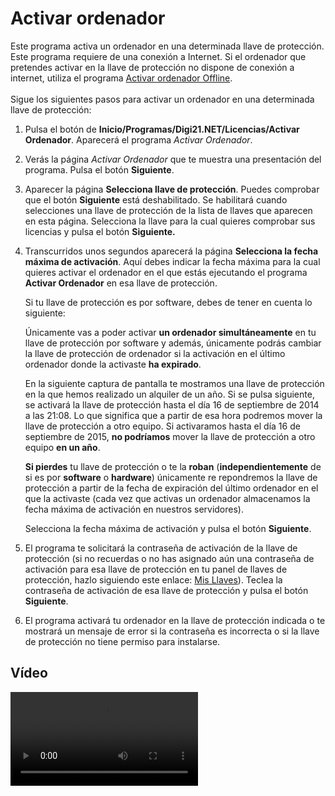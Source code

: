 # Activar ordenador

Este programa activa un ordenador en una determinada llave de protección. Este programa requiere de una conexión a Internet. Si el ordenador que pretendes activar en la llave de protección no dispone de conexión a internet, utiliza el programa [Activar ordenador Offline](/acerca-llaves-proteccion/programas-relacionados-con-licencias-y-llaves-de-proteccion/activar-ordenador-offline/).\
\
Sigue los siguientes pasos para activar un ordenador en una determinada llave de protección:

1. Pulsa el botón de **Inicio/Programas/Digi21.NET/Licencias/Activar Ordenador**. Aparecerá el programa _Activar Ordenador_.
2. Verás la página _Activar Ordenador_ que te muestra una presentación del programa. Pulsa el botón **Siguiente**.
3. Aparecer la página **Selecciona llave de protección**. Puedes comprobar que el botón **Siguiente** está deshabilitado. Se habilitará cuando selecciones una llave de protección de la lista de llaves que aparecen en esta página. Selecciona la llave para la cual quieres comprobar sus licencias y pulsa el botón **Siguiente.**
4.  Transcurridos unos segundos aparecerá la página **Selecciona la fecha máxima de activación**. Aquí debes indicar la fecha máxima para la cual quieres activar el ordenador en el que estás ejecutando el programa **Activar Ordenador** en esa llave de protección.

    Si tu llave de protección es por software, debes de tener en cuenta lo siguiente:

    Únicamente vas a poder activar **un ordenador simultáneamente** en tu llave de protección por software y además, únicamente podrás cambiar la llave de protección de ordenador si la activación en el último ordenador donde la activaste **ha expirado**.

    En la siguiente captura de pantalla te mostramos una llave de protección en la que hemos realizado un alquiler de un año. Si se pulsa siguiente, se activará la llave de protección hasta el día 16 de septiembre de 2014 a las 21:08. Lo que significa que a partir de esa hora podremos mover la llave de protección a otro equipo. Si activaramos hasta el día 16 de septiembre de 2015, **no podríamos** mover la llave de protección a otro equipo **en un año**.

    **Si pierdes** tu llave de protección o te la **roban** (**independientemente** de si es por **software** o **hardware**) únicamente re repondremos la llave de protección a partir de la fecha de expiración del último ordenador en el que la activaste (cada vez que activas un ordenador almacenamos la fecha máxima de activación en nuestros servidores).

    Selecciona la fecha máxima de activación y pulsa el botón **Siguiente**.
5. El programa te solicitará la contraseña de activación de la llave de protección (si no recuerdas o no has asignado aún una contraseña de activación para esa llave de protección en tu panel de llaves de protección, hazlo siguiendo este enlace: [Mis Llaves](http://www.digi21.net/MisLlaves)). Teclea la contraseña de activación de esa llave de protección y pulsa el botón **Siguiente**.
6. El programa activará tu ordenador en la llave de protección indicada o te mostrará un mensaje de error si la contraseña es incorrecta o si la llave de protección no tiene permiso para instalarse.

## Vídeo

<video controls><source src="https://digi21.blob.core.windows.net/videos-ayuda/Activar%20ordenador.mp4" type="video/mp4"></video>

